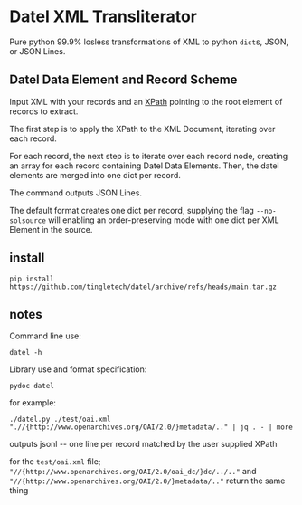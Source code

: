 # Datel XML Transliterator

Pure python 99.9% losless transformations of XML to python `dict`s, JSON, or JSON Lines.

## Datel Data Element and Record Scheme

Input XML with your records and an
[XPath](https://docs.python.org/3/library/xml.etree.elementtree.html#supported-xpath-syntax)
pointing to the root element of records to extract.

The first step is to apply the XPath to the XML Document, iterating
over each record.

For each record, the next step is to iterate over each record node,
creating an array for each record containing Datel Data Elements.
Then, the datel elements are merged into one dict per record.

The command outputs JSON Lines.

The default format creates one dict per record, supplying the flag
`--no-solsource` will enabling an order-preserving mode with one
dict per XML Element in the source.

## install

```
pip install https://github.com/tingletech/datel/archive/refs/heads/main.tar.gz
```

## notes
Command line use:
```
datel -h
```

Library use and format specification:
```
pydoc datel
```

for example:

```
./datel.py ./test/oai.xml ".//{http://www.openarchives.org/OAI/2.0/}metadata/.." | jq . - | more
```
outputs jsonl -- one line per record matched by the user supplied XPath

for the `test/oai.xml` file; `"//{http://www.openarchives.org/OAI/2.0/oai_dc/}dc/../.."` and `"//{http://www.openarchives.org/OAI/2.0/}metadata/.."` return the same thing
